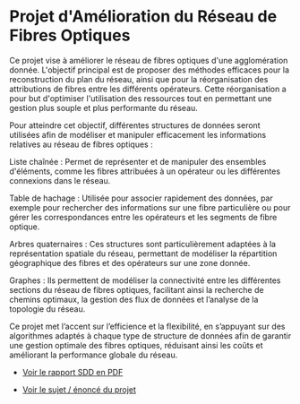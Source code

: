 # Projet d'Amélioration du Réseau de Fibres Optiques
Ce projet vise à améliorer le réseau de fibres optiques d'une agglomération donnée. L'objectif principal est de proposer des méthodes efficaces pour la reconstruction du plan du réseau, ainsi que pour la réorganisation des attributions de fibres entre les différents opérateurs. Cette réorganisation a pour but d'optimiser l'utilisation des ressources tout en permettant une gestion plus souple et plus performante du réseau.

Pour atteindre cet objectif, différentes structures de données seront utilisées afin de modéliser et manipuler efficacement les informations relatives au réseau de fibres optiques :

Liste chaînée : Permet de représenter et de manipuler des ensembles d'éléments, comme les fibres attribuées à un opérateur ou les différentes connexions dans le réseau.

Table de hachage : Utilisée pour associer rapidement des données, par exemple pour rechercher des informations sur une fibre particulière ou pour gérer les correspondances entre les opérateurs et les segments de fibre optique.

Arbres quaternaires : Ces structures sont particulièrement adaptées à la représentation spatiale du réseau, permettant de modéliser la répartition géographique des fibres et des opérateurs sur une zone donnée.

Graphes : Ils permettent de modéliser la connectivité entre les différentes sections du réseau de fibres optiques, facilitant ainsi la recherche de chemins optimaux, la gestion des flux de données et l’analyse de la topologie du réseau.

Ce projet met l’accent sur l’efficience et la flexibilité, en s’appuyant sur des algorithmes adaptés à chaque type de structure de données afin de garantir une gestion optimale des fibres optiques, réduisant ainsi les coûts et améliorant la performance globale du réseau.

- [Voir le rapport SDD en PDF](DOCS/rapport_sdd.pdf)

- [Voir le sujet / énoncé du projet](DOCS/enonceV1.pdf)
